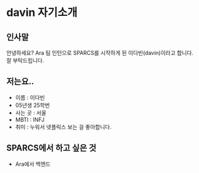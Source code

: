 # davin 자기소개

## 인사말
안녕하세요? Ara 팀 인턴으로 SPARCS를 시작하게 된 이다빈(davin)이라고 합니다. 잘 부탁드립니다.

## 저는요..
+ 이름 : 이다빈
+ 05년생 25학번
+ 사는 곳 : 서울
+ MBTI : INFJ
+ 취미 : 누워서 넷플릭스 보는 걸 좋아합니다.

## SPARCS에서 하고 싶은 것
+ Ara에서 백엔드


